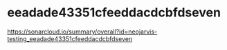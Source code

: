 # eeadade43351cfeeddacdcbfdseven
https://sonarcloud.io/summary/overall?id=neojarvis-testing_eeadade43351cfeeddacdcbfdseven
